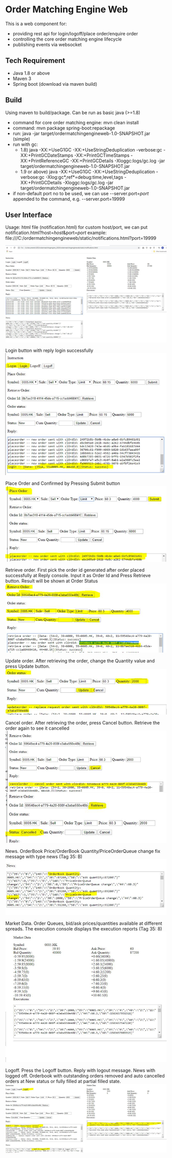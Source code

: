Order Matching Engine Web
=========================
This is a web component for:
   - providing rest api for login/logoff/place order/enquire order
   - controlling the core order matching engine lifecycle
   - publishing events via websocket

Tech Requirement
----------------
   - Java 1.8 or above
   - Maven 3
   - Spring boot (download via maven build)

Build
-----
Using maven to build/package. Can be run as basic java (>=1.8)
   - command for core order matching engine: mvn clean install
   - command: mvn package spring-boot:repackage
   - run: java -jar target/ordermatchingengineweb-1.0-SNAPSHOT.jar (simple)
   - run with gc: 
      - 1.8) java -XX:+UseG1GC -XX:+UseStringDeduplication -verbose:gc -XX:+PrintGCDateStamps -XX:+PrintGCTimeStamps -XX:+PrintReferenceGC -XX:+PrintGCDetails -Xloggc:logs/gc.log -jar target/ordermatchingengineweb-1.0-SNAPSHOT.jar
      - 1.9 or above) java -XX:+UseG1GC -XX:+UseStringDeduplication -verbose:gc -Xlog:gc*,ref*=debug:time,level,tags -XX:+PrintGCDetails -Xloggc:logs/gc.log -jar target/ordermatchingengineweb-1.0-SNAPSHOT.jar
   - if non-default port no to be used, we can use --server.port=*port* appended to the command, e.g. --server.port=19999

User Interface
--------------
Usage: html file (notification.html)
for custom host/port, we can put notification.html?host=*host*&port=*port*
example: file:///C:/ordermatchingengineweb/static/notifications.html?port=19999


![Full screen capture](screencapture/ordermatchingengine_fullscreencapture.jpg)

Login button with reply login successfully
![Login](screencapture/login.jpg)

Place Order and Confirmed by Pressing Submit button
![Place Order](screencapture/placeorder.jpg)

Retrieve order. First pick the order id generated after order placed successfully at Reply console. Input it as Order Id and Press Retrieve button. Result will be shown at Order Status
![Retrieve Order](screencapture/retrieveorder.jpg)

Update order. After retrieving the order, change the Quantity value and press Update button.
![Update Order](screencapture/updateorder.jpg)

Cancel order. After retrieving the order, press Cancel button. Retrieve the order again to see it cancelled
![Cancel Order 1](screencapture/cancelorder1.jpg)
![Cancel Order 2](screencapture/cancelorder2.jpg)

News. OrderBook Price/OrderBook Quantity/PriceOrderQueue change fix message with type news (Tag 35: B)
![News](screencapture/news.jpg) 

Market Data. Order Queues, bid/ask prices/quantities available at different spreads. The execution console displays the execution reports (Tag 35: 8)
![Market Data and Executions](screencapture/marketdata_execution.jpg)

Logoff. Press the Logoff button. Reply with logout message. News with logged off. Orderbook with outstanding orders removed and auto cancelled orders at New status or fully filled at partial filled state.
![Logoff](screencapture/logoff.jpg)
